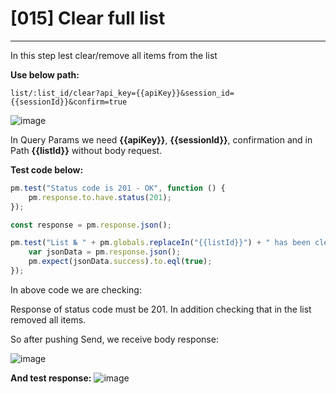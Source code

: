 # [015] Clear full list
___

In this step lest clear/remove all items from the list

__Use below path:__
```
list/:list_id/clear?api_key={{apiKey}}&session_id={{sessionId}}&confirm=true
```
![image](https://user-images.githubusercontent.com/122685448/231021178-f5c5250c-de31-4174-8656-37d16ec92af1.png)

In Query Params we need __{{apiKey}}__, __{{sessionId}}__, confirmation and in Path __{{listId}}__ without body request.

__Test code below:__
```js {.line-numbers}
pm.test("Status code is 201 - OK", function () {
    pm.response.to.have.status(201);
});

const response = pm.response.json();

pm.test("List № " + pm.globals.replaceIn("{{listId}}") + " has been cleaned", function () {
    var jsonData = pm.response.json();
    pm.expect(jsonData.success).to.eql(true);
});
```

In above code we are checking:

Response of status code must be 201. In addition checking that in the list removed all items.

So after pushing Send, we receive body response:

![image](https://user-images.githubusercontent.com/122685448/231021217-1fab0aeb-1f8b-4e80-b0d6-97d11384a3cd.png)

__And test response:__
![image](https://user-images.githubusercontent.com/122685448/231021224-ef1b10f8-e069-44fc-896e-83751bcca84d.png)



